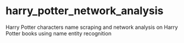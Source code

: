 # harry_potter_network_analysis
Harry Potter characters name scraping and network analysis on Harry Potter books using name entity recognition
